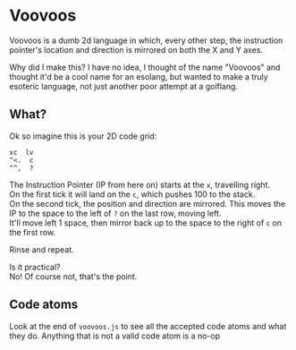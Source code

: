 # Voovoos

Voovoos is a dumb 2d language in which, every other step, the instruction pointer's location and direction is mirrored on both the X and Y axes.

Why did I make this? I have no idea, I thought of the name "Voovoos" and thought it'd be a cool name for an esolang, but wanted to make a truly esoteric language, not just another poor attempt at a golflang.

## What?

Ok so imagine this is your 2D code grid:

```
xc  lv
^<.  c
^^,  ?
```

The Instruction Pointer (IP from here on) starts at the `x`, travelling right.  
On the first tick it will land on the `c`, which pushes 100 to the stack.  
On the second tick, the position and direction are mirrored. This moves the IP to the space to the left of `?` on the last row, moving left.  
It'll move left 1 space, then mirror back up to the space to the right of `c` on the first row.

Rinse and repeat.

Is it practical?  
No! Of course not, that's the point.

## Code atoms

Look at the end of `voovoos.js` to see all the accepted code atoms and what they do. Anything that is not a valid code atom is a no-op